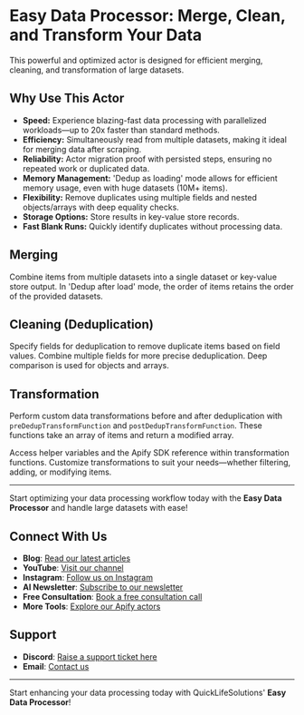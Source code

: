 # Easy Data Processor: Merge, Clean, and Transform Your Data

This powerful and optimized actor is designed for efficient merging, cleaning, and transformation of large datasets.

## Why Use This Actor

- **Speed:** Experience blazing-fast data processing with parallelized workloads—up to 20x faster than standard methods.
- **Efficiency:** Simultaneously read from multiple datasets, making it ideal for merging data after scraping.
- **Reliability:** Actor migration proof with persisted steps, ensuring no repeated work or duplicated data.
- **Memory Management:** 'Dedup as loading' mode allows for efficient memory usage, even with huge datasets (10M+ items).
- **Flexibility:** Remove duplicates using multiple fields and nested objects/arrays with deep equality checks.
- **Storage Options:** Store results in key-value store records.
- **Fast Blank Runs:** Quickly identify duplicates without processing data.

## Merging

Combine items from multiple datasets into a single dataset or key-value store output. In 'Dedup after load' mode, the order of items retains the order of the provided datasets.

## Cleaning (Deduplication)

Specify fields for deduplication to remove duplicate items based on field values. Combine multiple fields for more precise deduplication. Deep comparison is used for objects and arrays.

## Transformation

Perform custom data transformations before and after deduplication with `preDedupTransformFunction` and `postDedupTransformFunction`. These functions take an array of items and return a modified array.

Access helper variables and the Apify SDK reference within transformation functions. Customize transformations to suit your needs—whether filtering, adding, or modifying items.

---

Start optimizing your data processing workflow today with the **Easy Data Processor** and handle large datasets with ease!



## Connect With Us

- **Blog**: [Read our latest articles](https://quicklifesolutions.com/blog/)
- **YouTube**: [Visit our channel](https://www.youtube.com/@CodeMaster-421)
- **Instagram**: [Follow us on Instagram](https://www.instagram.com/quicklifesolutionsofficial/)
- **AI Newsletter**: [Subscribe to our newsletter](https://sendfox.com/quicklifesolutions)
- **Free Consultation**: [Book a free consultation call](https://tidycal.com/quicklifesolutions/free-consultation)
- **More Tools**: [Explore our Apify actors](https://apify.com/dainty_screw)

## Support

- **Discord**: [Raise a support ticket here](https://discord.gg/2WGj2PDmHb)
- **Email**: [Contact us](mailto:codemasterdevops@gmail.com)

---

Start enhancing your data processing today with QuickLifeSolutions' **Easy Data Processor**!